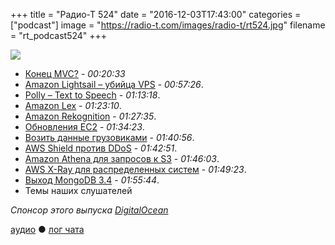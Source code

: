 +++
title = "Радио-Т 524"
date = "2016-12-03T17:43:00"
categories = ["podcast"]
image = "https://radio-t.com/images/radio-t/rt524.jpg"
filename = "rt_podcast524"
+++

![](https://radio-t.com/images/radio-t/rt524.jpg)

- [Конец MVC?](https://dzone.com/articles/mvc-is-dead-what-comes-next) - *00:20:33*
- [Amazon Lightsail – убийца VPS](https://aws.amazon.com/blogs/aws/amazon-lightsail-the-power-of-aws-the-simplicity-of-a-vps/) - *00:57:26*.
- [Polly – Text to Speech](https://aws.amazon.com/blogs/aws/polly-text-to-speech-in-47-voices-and-24-languages/) - *01:13:18*.
- [Amazon Lex](https://aws.amazon.com/blogs/aws/amazon-lex-build-conversational-voice-text-interfaces/?sc_channel=sm) - *01:23:10*.
- [Amazon Rekognition](https://aws.amazon.com/blogs/aws/amazon-rekognition-image-detection-and-recognition-powered-by-deep-learning/) - *01:27:35*.
- [Обновления EC2](https://aws.amazon.com/blogs/aws/ec2-instance-type-update-t2-r4-f1-elastic-gpus-i3-c5/?sc_channel=sm) - *01:34:23*.
- [Возить данные грузовиками](http://www.theverge.com/circuitbreaker/2016/11/30/13797212/amazon-aws-snowmobile-snowball-cloud-storage-truck) - *01:40:56*.
- [AWS Shield против DDoS](https://aws.amazon.com/shield/) - *01:42:51*.
- [Amazon Athena для запросов к S3](https://aws.amazon.com/blogs/aws/amazon-athena-interactive-sql-queries-for-data-in-amazon-s3/?sc_channel=sm) - *01:46:03*.
- [AWS X-Ray для распределенных систем](https://aws.amazon.com/blogs/aws/aws-x-ray-see-inside-of-your-distributed-application/) - *01:49:23*.
- [Выход MongoDB 3.4](https://docs.mongodb.com/manual/release-notes/3.4/) - *01:55:44*.
- Темы наших слушателей

_Спонсор этого выпуска [DigitalOcean](https://www.digitalocean.com)_

[аудио](http://cdn.radio-t.com/rt_podcast524.mp3) ● [лог чата](http://chat.radio-t.com/logs/radio-t-524.html)
<audio src="http://cdn.radio-t.com/rt_podcast524.mp3" preload="none"></audio>
